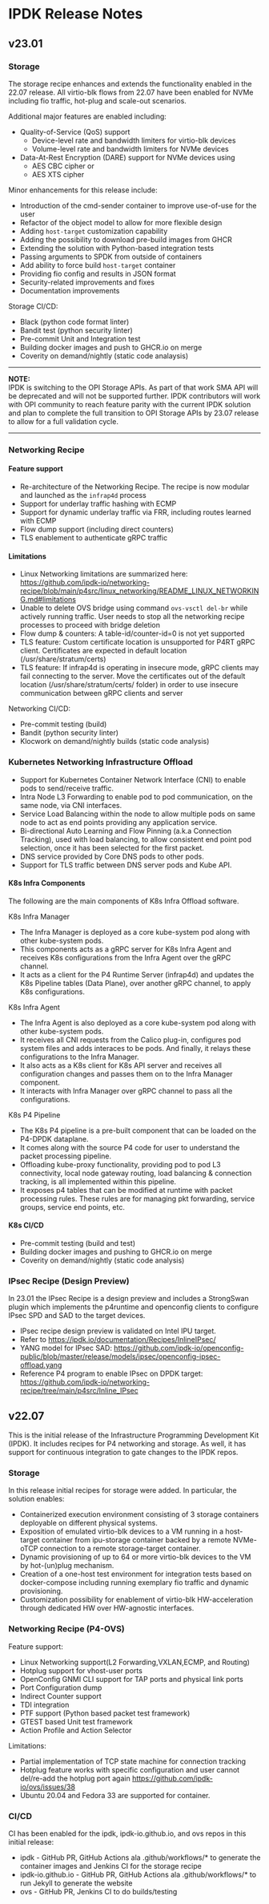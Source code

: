 # IPDK Release Notes

## v23.01

### Storage

The storage recipe enhances and extends the functionality enabled in the
22.07 release.
All virtio-blk flows from 22.07 have been enabled for NVMe including fio
traffic, hot-plug and scale-out scenarios.

Additional major features are enabled including:

* Quality-of-Service (QoS) support
  * Device-level rate and bandwidth limiters for virtio-blk devices
  * Volume-level rate and bandwidth limiters for NVMe devices
* Data-At-Rest Encryption (DARE) support for NVMe devices using
  * AES CBC cipher or
  * AES XTS cipher

Minor enhancements for this release include:

* Introduction of the cmd-sender container to improve use-of-use for the user
* Refactor of the object model to allow for more flexible design
* Adding `host-target` customization capability
* Adding the possibility to download pre-build images from GHCR
* Extending the solution with Python-based integration tests
* Passing arguments to SPDK from outside of containers
* Add ability to force build `host-target` container
* Providing fio config and results in JSON format
* Security-related improvements and fixes
* Documentation improvements

Storage CI/CD:

* Black (python code format linter)
* Bandit test (python security linter)
* Pre-commit Unit and Integration test
* Building docker images and push to GHCR.io on merge
* Coverity on demand/nightly (static code analaysis)

---

**NOTE:**\
IPDK is switching to the OPI Storage APIs. As part of that work SMA API will be
deprecated and will not be supported further.
IPDK contributors will work with OPI community to reach feature parity with the
current IPDK solution and plan to complete the full transition to OPI Storage
APIs by 23.07 release to allow for a full validation cycle.

---

### Networking Recipe

#### Feature support

* Re-architecture of the Networking Recipe. The recipe is now modular and
launched as the `infrap4d` process
* Support for underlay traffic hashing with ECMP
* Support for dynamic underlay traffic via FRR, including routes learned with
ECMP
* Flow dump support (including direct counters)
* TLS enablement to authenticate gRPC traffic

#### Limitations

* Linux Networking limitations are summarized here:
<https://github.com/ipdk-io/networking-recipe/blob/main/p4src/linux_networking/README_LINUX_NETWORKING.md#limitations>
* Unable to delete OVS bridge using command `ovs-vsctl del-br` while actively
running traffic. User needs to stop all the networking recipe processes to
proceed
with bridge deletion
* Flow dump & counters: A table-id/counter-id=0 is not yet supported
* TLS feature: Custom certificate location is unsupported for P4RT gRPC client.
Certificates are expected in default location (/usr/share/stratum/certs)
* TLS feature: If infrap4d is operating in insecure mode, gRPC clients may fail
connecting
to the server. Move the certificates out of the default location
(/usr/share/stratum/certs/ folder) in order to use insecure communication
between gRPC clients and server

Networking CI/CD:

* Pre-commit testing (build)
* Bandit (python security linter)
* Klocwork on demand/nightly builds (static code analysis)

### Kubernetes Networking Infrastructure Offload

* Support for Kubernetes Container Network Interface (CNI) to enable pods to
  send/receive traffic.
* Intra Node L3 Forwarding to enable pod to pod communication, on the same node,
  via CNI interfaces.
* Service Load Balancing within the node to allow multiple pods on same node to
  act as end points providing any application service.
* Bi-directional Auto Learning and Flow Pinning (a.k.a Connection Tracking),
  used with load balancing, to allow consistent end point pod selection, once it
  has been selected for the first packet.
* DNS service provided by Core DNS pods to other pods.
* Support for TLS traffic between DNS server pods and Kube API.

#### K8s Infra Components

The following are the main components of K8s Infra Offload software.

K8s Infra Manager

* The Infra Manager is deployed as a core kube-system pod along with other
  kube-system pods.
* This components acts as a gRPC server for K8s Infra Agent and receives K8s
  configurations from the Infra Agent over the gRPC channel.
* It acts as a client for the P4 Runtime Server (infrap4d) and updates the
  K8s Pipeline tables (Data Plane), over another gRPC channel, to apply K8s
  configurations.

K8s Infra Agent

* The Infra Agent is also deployed as a core kube-system pod along with other
  kube-system pods.
* It receives all CNI requests from the Calico plug-in, configures pod system
  files and adds interaces to be pods. And finally, it relays these
  configurations to the Infra Manager.
* It also acts as a K8s client for K8s API server and receives all configuration
  changes and passes them on to the Infra Manager component.
* It interacts with Infra Manager over gRPC channel to pass all the
  configurations.

K8s P4 Pipeline

* The K8s P4 pipeline is a pre-built component that can be loaded on the P4-DPDK
  dataplane.
* It comes along with the source P4 code for user to understand the packet
  processing pipeline.
* Offloading kube-proxy functionality, providing pod to pod L3 connectivity,
  local node gateway routing, load balancing & connection tracking, is all
  implemented within this pipeline.
* It exposes p4 tables that can be modified at runtime with packet processing
  rules. These rules are for managing pkt forwarding, service groups, service
  end points, etc.

#### K8s CI/CD

* Pre-commit testing (build and test)
* Building docker images and pushing to GHCR.io on merge
* Coverity on demand/nightly (static code analysis)

### IPsec Recipe (Design Preview)

In 23.01 the IPsec Recipe is a design preview and includes a StrongSwan plugin
which implements the p4runtime and openconfig clients to configure IPsec SPD
and SAD to the target devices.

* IPsec recipe design preview is validated on Intel IPU target.
* Refer to https://ipdk.io/documentation/Recipes/InlineIPsec/
* YANG model for IPsec SAD: https://github.com/ipdk-io/openconfig-public/blob/master/release/models/ipsec/openconfig-ipsec-offload.yang
* Reference P4 program to enable IPsec on DPDK target: https://github.com/ipdk-io/networking-recipe/tree/main/p4src/Inline_IPsec

## v22.07

This is the initial release of the Infrastructure Programming Development Kit
(IPDK).  It includes recipes for P4 networking and storage.  As well, it has
support for continuous integration to gate changes to the IPDK repos.

### Storage

In this release initial recipes for storage were added. In particular,
the solution enables:

* Containerized execution environment consisting of 3 storage containers
deployable on different physical systems.
* Exposition of emulated virtio-blk devices to a VM running in a host-target
container from ipu-storage container backed by a remote NVMe-oTCP connection
to a remote storage-target container.
* Dynamic provisioning of up to 64 or more virtio-blk devices to the VM by
hot-(un)plug mechanism.
* Creation of a one-host test environment for integration tests based on
docker-compose including running exemplary fio traffic and dynamic provisioning.
* Customization possibility for enablement of virtio-blk HW-acceleration
through dedicated HW over HW-agnostic interfaces.


### Networking Recipe (P4-OVS)

Feature support:

* Linux Networking support(L2 Forwarding,VXLAN,ECMP, and Routing)
* Hotplug support for vhost-user ports
* OpenConfig GNMI CLI support for TAP ports and physical link ports
* Port Configuration dump
* Indirect Counter support
* TDI integration
* PTF support (Python based packet test framework)
* GTEST based Unit test framework
* Action Profile and Action Selector

Limitations:

* Partial implementation of TCP state machine for connection tracking
* Hotplug feature works with specific configuration and user cannot del/re-add
the hotplug port again <https://github.com/ipdk-io/ovs/issues/38>
* Ubuntu 20.04 and Fedora 33 are supported for container.

### CI/CD

CI has been enabled for the ipdk, ipdk-io.github.io, and ovs repos in this
initial release:

* ipdk - GitHub PR, GitHub Actions ala .github/workflows/* to generate the
  container images and Jenkins CI for the storage recipe
* ipdk-io.github.io - GitHub PR, GitHub Actions ala .github/workflows/* to
  run Jekyll to generate the website
* ovs - GitHub PR, Jenkins CI to do builds/testing
